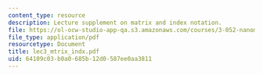 ```yaml
---
content_type: resource
description: Lecture supplement on matrix and index notation.
file: https://ol-ocw-studio-app-qa.s3.amazonaws.com/courses/3-052-nanomechanics-of-materials-and-biomaterials-spring-2007/64109c03b0a0685b12d0587ee0aa3811_lec3_mtrix_indx.pdf
file_type: application/pdf
resourcetype: Document
title: lec3_mtrix_indx.pdf
uid: 64109c03-b0a0-685b-12d0-587ee0aa3811
---
```

